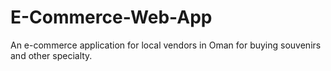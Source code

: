 # E-Commerce-Web-App
An e-commerce application for local vendors in Oman for buying souvenirs and other specialty.
